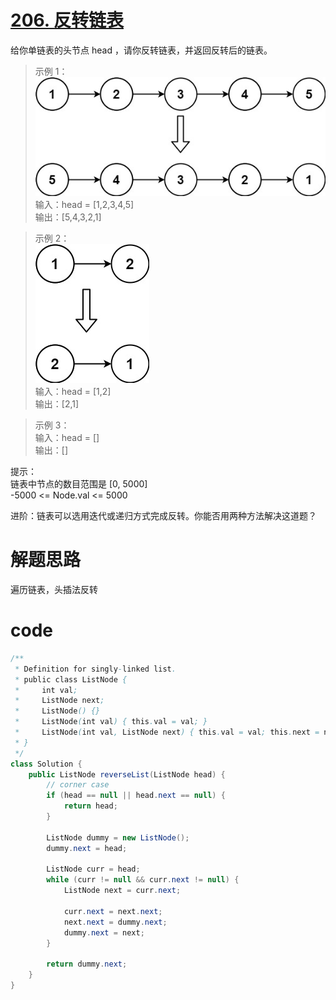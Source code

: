 # [206. 反转链表](https://leetcode.cn/problems/reverse-linked-list/description/?envType=company&envId=bytedance&favoriteSlug=bytedance-thirty-days)

给你单链表的头节点 head ，请你反转链表，并返回反转后的链表。

>示例 1：<br>
![alt text](image-25.png) <br>
输入：head = [1,2,3,4,5] <br>
输出：[5,4,3,2,1]

>示例 2：<br>
![alt text](image-26.png) <br>
输入：head = [1,2] <br>
输出：[2,1]

>示例 3：<br>
输入：head = [] <br>
输出：[]

提示：<br>
链表中节点的数目范围是 [0, 5000] <br>
-5000 <= Node.val <= 5000

进阶：链表可以选用迭代或递归方式完成反转。你能否用两种方法解决这道题？

# 解题思路
遍历链表，头插法反转

# code
```java
/**
 * Definition for singly-linked list.
 * public class ListNode {
 *     int val;
 *     ListNode next;
 *     ListNode() {}
 *     ListNode(int val) { this.val = val; }
 *     ListNode(int val, ListNode next) { this.val = val; this.next = next; }
 * }
 */
class Solution {
    public ListNode reverseList(ListNode head) {
        // corner case
        if (head == null || head.next == null) {
            return head;
        }

        ListNode dummy = new ListNode();
        dummy.next = head;

        ListNode curr = head;
        while (curr != null && curr.next != null) {
            ListNode next = curr.next;

            curr.next = next.next;
            next.next = dummy.next;
            dummy.next = next;
        }

        return dummy.next;
    }
}
```